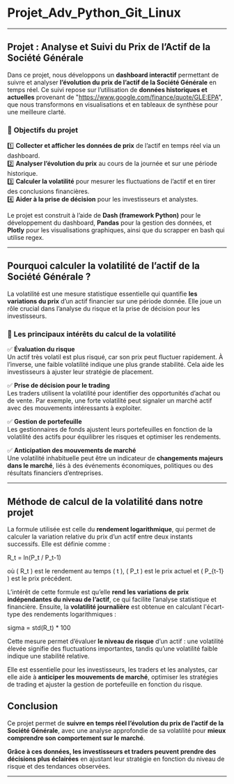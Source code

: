 # Projet_Adv_Python_Git_Linux

---

## **Projet : Analyse et Suivi du Prix de l’Actif de la Société Générale**  

Dans ce projet, nous développons un **dashboard interactif** permettant de suivre et analyser **l’évolution du prix de l’actif de la Société Générale** en temps réel. Ce suivi repose sur l’utilisation de **données historiques et actuelles** provenant de "https://www.google.com/finance/quote/GLE:EPA", que nous transformons en visualisations et en tableaux de synthèse pour une meilleure clarté.

### 🔎 **Objectifs du projet**
1️⃣ **Collecter et afficher les données de prix** de l’actif en temps réel via un dashboard.  
2️⃣ **Analyser l’évolution du prix** au cours de la journée et sur une période historique.  
3️⃣ **Calculer la volatilité** pour mesurer les fluctuations de l’actif et en tirer des conclusions financières.  
4️⃣ **Aider à la prise de décision** pour les investisseurs et analystes.  

Le projet est construit à l’aide de **Dash (framework Python)** pour le développement du dashboard, **Pandas** pour la gestion des données, et **Plotly** pour les visualisations graphiques, ainsi que du scrapper en bash qui utilise regex.

---

## **Pourquoi calculer la volatilité de l’actif de la Société Générale ?**  

La volatilité est une mesure statistique essentielle qui quantifie **les variations du prix** d’un actif financier sur une période donnée. Elle joue un rôle crucial dans l’analyse du risque et la prise de décision pour les investisseurs.

### 📌 **Les principaux intérêts du calcul de la volatilité**  

✅ **Évaluation du risque**  
Un actif très volatil est plus risqué, car son prix peut fluctuer rapidement. À l’inverse, une faible volatilité indique une plus grande stabilité. Cela aide les investisseurs à ajuster leur stratégie de placement.

✅ **Prise de décision pour le trading**  
Les traders utilisent la volatilité pour identifier des opportunités d’achat ou de vente. Par exemple, une forte volatilité peut signaler un marché actif avec des mouvements intéressants à exploiter.

✅ **Gestion de portefeuille**  
Les gestionnaires de fonds ajustent leurs portefeuilles en fonction de la volatilité des actifs pour équilibrer les risques et optimiser les rendements.

✅ **Anticipation des mouvements de marché**  
Une volatilité inhabituelle peut être un indicateur de **changements majeurs dans le marché**, liés à des événements économiques, politiques ou des résultats financiers d’entreprises.

---

## **Méthode de calcul de la volatilité dans notre projet**  

La formule utilisée est celle du **rendement logarithmique**, qui permet de calculer la variation relative du prix d’un actif entre deux instants successifs. Elle est définie comme :


R_t = ln(P_t / P_t-1)


où \( R_t \) est le rendement au temps \( t \), \( P_t \) est le prix actuel et \( P_{t-1} \) est le prix précédent.

L’intérêt de cette formule est qu’elle **rend les variations de prix indépendantes du niveau de l’actif**, ce qui facilite l’analyse statistique et financière. Ensuite, la **volatilité journalière** est obtenue en calculant l'écart-type des rendements logarithmiques :


sigma = std(R_t) * 100


Cette mesure permet d’évaluer **le niveau de risque** d’un actif : une volatilité élevée signifie des fluctuations importantes, tandis qu’une volatilité faible indique une stabilité relative.  

Elle est essentielle pour les investisseurs, les traders et les analystes, car elle aide à **anticiper les mouvements de marché**, optimiser les stratégies de trading et ajuster la gestion de portefeuille en fonction du risque.


## **Conclusion**  

Ce projet permet de **suivre en temps réel l’évolution du prix de l’actif de la Société Générale**, avec une analyse approfondie de sa volatilité pour **mieux comprendre son comportement sur le marché**.  

**Grâce à ces données, les investisseurs et traders peuvent prendre des décisions plus éclairées** en ajustant leur stratégie en fonction du niveau de risque et des tendances observées.

---
